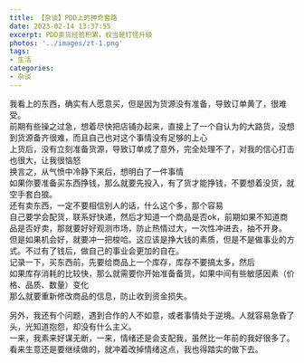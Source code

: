 ```yaml
---
title: 【杂谈】PDD上的神奇套路
date: 2023-02-14 13:37:55
excerpt: PDD卖货经验积累，权当是打怪升级  
photos: '../images/zt-1.png'
tags:
- 生活
categories:
- 杂谈
---
```


我看上的东西，确实有人愿意买，但是因为货源没有准备，导致订单黄了，很难受。  
前期有些操之过急，想着尽快把店铺办起来，直接上了一个自认为的大路货，没想到货源备齐很难，而且自己也对这个事情没有足够的上心  
上货后，没有立刻准备货源，导致订单成了意外，完全处理不了，对我的信心打击也很大，让我很恼怒  
换言之，从气愤中冷静下来后，想明白了一件事情  
如果你要准备买东西挣钱，那么就要先投入，有了货才能挣钱，不要想着没货，就空手套白狼。  
还有卖东西，一定不要相信别人的话，什么这个多，那个容易  
自己要学会配货，联系好快递，然后才知道一个商品是否ok，前期如果不知道商品是否好卖，那就要好好观测市场，防止热情过大，一次性冲进去，抽不开身。  
但是如果机会好，就要冲一把梭哈。这应该是挣大钱的素质，但是不是做事业的方式。不过有了钱后，做自己的事业会更加的自在。   
记录一下，买东西前，先要给商品上一个库存，库存不要搞太多，然后  
如果库存消耗的比较快，那么就需要你开始准备备货，如果中间有些敏感因素（价格、品质、数量）变化  
那么就要重新修改商品的信息，防止收到资金损失。  
  
另外，我还有个问题，遇到合作的人不如意，或者事情处于逆境。人就容易急昏了头，光知道抱怨，却没有什么主义。  
一来，我素来好谋无断，一来，情绪还是会支配我，虽然比一年前的我好很多了。  
看来生意还是要继续做的，就冲着改掉情绪这点，我也得踏实的做下去。   